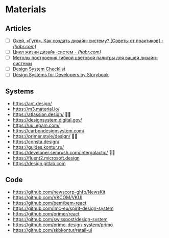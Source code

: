 # Materials

## Articles

- [ ] [Окей, «Гугл». Как создать дизайн-систему? [Советы от практиков] - *(habr.com)*](https://habr.com/ru/articles/720554/)
- [ ] [Цикл жизни дизайн-систем - *(habr.com)*](https://habr.com/ru/articles/749048/)
- [ ] [Методы построения гибкой цветовой палитры для вашей дизайн-системы](https://deadsign.ru/design/designing_systematic_colors/)
- [ ] [Design System Checklist](https://www.designsystemchecklist.com/)
- [ ] [Design Systems for Developers by Storybook]( https://storybook.js.org/tutorials/design-systems-for-developers)

## Systems

- <https://ant.design/>
- <https://m3.material.io/>
- <https://atlassian.design/> 👍🏼
- <https://designsystem.digital.gov/>
- <https://uui.epam.com/>
- <https://carbondesignsystem.com/>
- <https://primer.style/design/> 👍🏼
- <https://consta.design/>
- <https://guides.kontur.ru/>
- <https://developer.semrush.com/intergalactic/> 👍🏼
- <https://fluent2.microsoft.design>
- <https://design.gitlab.com>

## Code

- <https://github.com/newscorp-ghfb/NewsKit>
- <https://github.com/VKCOM/VKUI>
- <https://github.com/bem/bem-react>
- <https://github.com/lmc-eu/spirit-design-system>
- <https://github.com/primer/react>
- <https://github.com/swisspost/design-system>
- <https://github.com/primo-design-system/primo>
- <https://github.com/skbkontur/retail-ui>
